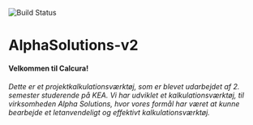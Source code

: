 ![Build Status](https://github.com/ayan0138/AlphaSolutions-v2/actions/workflows/maven.yml/badge.svg)

# AlphaSolutions-v2
#### Velkommen til Calcura!

###### Dette er et projektkalkulationsværktøj, som er blevet udarbejdet af 2. semester studerende på KEA. Vi har udviklet et kalkulationsværktøj, til virksomheden Alpha Solutions, hvor vores formål har været at kunne bearbejde et letanvendeligt og effektivt kalkulationsværktøj.
